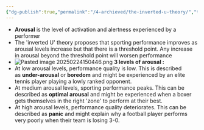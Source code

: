 ```yaml
---
{"dg-publish":true,"permalink":"/4-archieved/the-inverted-u-theory/","tags":["gardenEntry"]}
---
```


- **Arousal** is the level of activation and alertness experienced by a performer
- The 'inverted U' theory proposes that sporting performance improves as arousal levels increase but that there is a threshold point. Any increase in arousal beyond the threshold point will worsen performance
- ![Pasted image 20250224150446.png](/img/user/3.%20RESOURCE/Attachments/Pasted%20image%2020250224150446.png)
**3 levels of arousal :**
- At low arousal levels, performance quality is low. This is described as **under-arousal** or **boredom** and might be experienced by an elite tennis player playing a lowly ranked opponent.
- At medium arousal levels, sporting performance peaks. This can be described as **optimal arousal** and might be experienced when a boxer gets themselves in the right 'zone' to perform at their best.
- At high arousal levels, performance quality deteriorates. This can be described as **panic** and might explain why a football player performs very poorly when their team is losing 3-0.